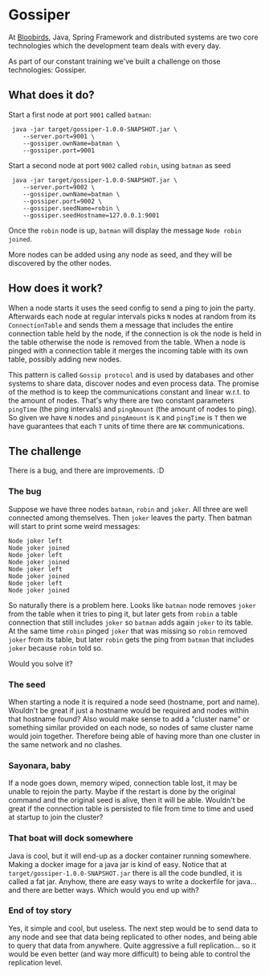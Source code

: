 # Gossiper

At [Bloobirds](https://bloobirds.com), Java, Spring Framework and distributed systems are two core technologies which the development team 
deals with every day.

As part of our constant training we've built a challenge on those technologies: Gossiper.

## What does it do?

Start a first node at port `9001` called `batman`:
```shell script
 java -jar target/gossiper-1.0.0-SNAPSHOT.jar \
    --server.port=9001 \
    --gossiper.ownName=batman \
    --gossiper.port=9001
```

Start a second node at port `9002` called `robin`, using `batman` as seed

```shell script
 java -jar target/gossiper-1.0.0-SNAPSHOT.jar \
    --server.port=9002 \
    --gossiper.ownName=batman \
    --gossiper.port=9002 \
    --gossiper.seedName=robin \
    --gossiper.seedHostname=127.0.0.1:9001
```

Once the `robin` node is up, `batman` will display the message `Node robin joined`.

More nodes can be added using any node as seed, and they will be discovered by the other nodes.

## How does it work?

When a node starts it uses the seed config to send a ping to join the party. Afterwards each
node at regular intervals picks `N` nodes at random from its `ConnectionTable` and sends them a message that includes 
the entire connection table held by the node, if the connection is ok the node is held in the table
otherwise the node is removed from the table. When a node is pinged with a connection table
it merges the incoming table with its own table, possibly adding new nodes.

This pattern is called `Gossip protocol` and is used by databases and other systems to
share data, discover nodes and even process data. The promise of the method is to keep
the communications constant and linear w.r.t. to the amount of nodes. That's why there are
two constant parameters `pingTime` (the ping intervals) and `pingAmount` (the amount of nodes to ping). 
So given we have `N` nodes and `pingAmount` is `K` and `pingTime` is `T` then we have
guarantees that each `T` units of time there are `NK` communications.

## The challenge

There is a bug, and there are improvements. :D

### The bug

Suppose we have three nodes `batman`, `robin` and `joker`. All three are well connected among 
themselves. Then `joker` leaves the party. Then batman will start to print some weird messages:
```
Node joker left
Node joker joined
Node joker left
Node joker joined
Node joker left
Node joker joined
Node joker left
Node joker joined
```
So naturally there is a problem here. Looks like `batman` node removes `joker` from the table when 
it tries to ping it, but later gets from `robin` a table connection that still includes `joker` so 
`batman` adds again `joker` to its table. At the same time `robin` pinged `joker` that was missing
so `robin` removed `joker` from its table, but later `robin` gets the ping from `batman`
that includes `joker` because `robin` told so.

Would you solve it?

### The seed

When starting a node it is required a node seed (hostname, port and name). Wouldn't be great if
just a hostname would be required and nodes within that hostname found? Also would make sense
to add a "cluster name" or something similar provided on each node, so nodes of same cluster name
would join together. Therefore being able of having more than one cluster in the same network
and no clashes.

### Sayonara, baby

If a node goes down, memory wiped, connection table lost, it may be unable to rejoin
the party. Maybe if the restart is done by the original command and the original seed
is alive, then it will be able. Wouldn't be great if the connection table is persisted 
to file from time to time and used at startup to join the cluster?

### That boat will dock somewhere

Java is cool, but it will end-up as a docker container running somewhere. Making a docker
image for a java jar is kind of easy. Notice that at `target/gossiper-1.0.0-SNAPSHOT.jar` 
there is all the code bundled, it is called a fat jar. Anyhow, there are easy ways to 
write a dockerfile for java... and there are better ways. Which would you end up with?

### End of toy story

Yes, it simple and cool, but useless. The next step would be to send data to any node
and see that data being replicated to other nodes, and being able to query that data from
anywhere. Quite aggressive a full replication... so it would be even better (and way more
difficult) to being able to control the replication level. 